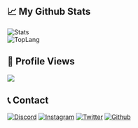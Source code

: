## 📈 My Github Stats
![Stats](https://github-readme-stats.vercel.app/api?username=justFaris&show_icons=true&theme=dracula)<br>
![TopLang](https://github-readme-stats.vercel.app/api/top-langs/?username=justFaris&theme=dracula)

## 👀 Profile Views
<img align='left' src='https://gpvc.arturio.dev/justFaris'><br>
## 📞 Contact

[![Discord](https://img.shields.io/badge/Discord-black?style=for-the-badge&logo=Discord&logoColor=white)](https://discordhub.com/profile/719857006491598868)
[![Instagram](https://img.shields.io/badge/Instagram-red?style=for-the-badge&logo=Instagram&logoColor=white)](https://instagram.com/0xCookieizi)
[![Twitter](https://img.shields.io/badge/Twitter-1DA1F2?style=for-the-badge&logo=Twitter&logoColor=white)](https://twitter.com/3si4)
[![Github](https://img.shields.io/badge/Github-black?style=for-the-badge&logo=Github&logoColor=white)](https://github.com/justFaris)

